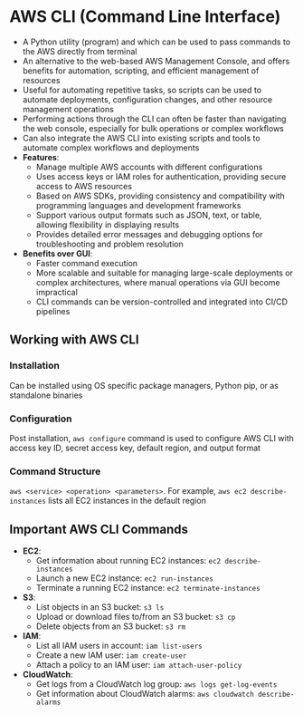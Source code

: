 # AWS CLI (Command Line Interface)

- A Python utility (program) and which can be used to pass commands to the AWS directly from terminal
- An alternative to the web-based AWS Management Console, and offers benefits for automation, scripting, and efficient management of resources
- Useful for automating repetitive tasks, so scripts can be used to automate deployments, configuration changes, and other resource management operations
- Performing actions through the CLI can often be faster than navigating the web console, especially for bulk operations or complex workflows
- Can also integrate the AWS CLI into existing scripts and tools to automate complex workflows and deployments
- **Features**:
  - Manage multiple AWS accounts with different configurations
  - Uses access keys or IAM roles for authentication, providing secure access to AWS resources
  - Based on AWS SDKs, providing consistency and compatibility with programming languages and development frameworks
  - Support various output formats such as JSON, text, or table, allowing flexibility in displaying results
  - Provides detailed error messages and debugging options for troubleshooting and problem resolution
- **Benefits over GUI**:
  - Faster command execution
  - More scalable and suitable for managing large-scale deployments or complex architectures, where manual operations via GUI become impractical
  - CLI commands can be version-controlled and integrated into CI/CD pipelines

## Working with AWS CLI
### Installation
Can be installed using OS specific package managers, Python pip, or as standalone binaries

### Configuration
Post installation, ``aws configure`` command is used to configure AWS CLI with access key ID, secret access key, default region, and output format

### Command Structure
``aws <service> <operation> <parameters>``. For example, ``aws ec2 describe-instances`` lists all EC2 instances in the default region

## Important AWS CLI Commands
- **EC2**:
  - Get information about running EC2 instances: `ec2 describe-instances`
  - Launch a new EC2 instance: `ec2 run-instances`
  - Terminate a running EC2 instance: `ec2 terminate-instances`
- **S3**:
  - List objects in an S3 bucket: `s3 ls`
  - Upload or download files to/from an S3 bucket: `s3 cp`
  - Delete objects from an S3 bucket: `s3 rm`
- **IAM**:
  - List all IAM users in account: `iam list-users`
  - Create a new IAM user: `iam create-user`
  - Attach a policy to an IAM user: `iam attach-user-policy`
- **CloudWatch**:
  - Get logs from a CloudWatch log group: `aws logs get-log-events`
  - Get information about CloudWatch alarms: `aws cloudwatch describe-alarms`
